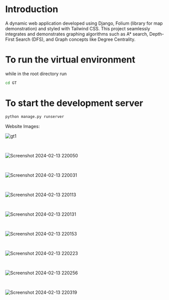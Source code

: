 # Introduction
A dynamic web application developed using Django, Folium (library for map demonstration) and styled with Tailwind CSS. This project seamlessly integrates and demonstrates graphing algorithms such as A* search, Depth-First Search (DFS), and Graph concepts like Degree Centrality.

# To run the virtual environment

while in the root directory run

```bash
cd GT
```

# To start the development server

```bash
python manage.py runserver
```

<p>Website Images: </p>

![gt1](https://github.com/joshuadlima/A-Simplified-Graph-Based-Navigation-System/assets/90946664/718eee23-2e0f-4ca4-8d3d-860eb9806c0e)

<br>

![Screenshot 2024-02-13 220050](https://github.com/joshuadlima/A-Simplified-Graph-Based-Navigation-System/assets/90946664/d3ee57a8-6ebd-46cd-ae0d-e141593c37fc)

<br>

![Screenshot 2024-02-13 220031](https://github.com/joshuadlima/A-Simplified-Graph-Based-Navigation-System/assets/90946664/fc233d53-d3a7-4884-b44b-62f54481e37c)

<br>

![Screenshot 2024-02-13 220113](https://github.com/joshuadlima/A-Simplified-Graph-Based-Navigation-System/assets/90946664/168098b1-c2be-46b2-b363-69ff24a353c7)

<br>

![Screenshot 2024-02-13 220131](https://github.com/joshuadlima/A-Simplified-Graph-Based-Navigation-System/assets/90946664/b55088b2-bd35-406c-89d1-9a17c86885f5)

<br>

![Screenshot 2024-02-13 220153](https://github.com/joshuadlima/A-Simplified-Graph-Based-Navigation-System/assets/90946664/63a19cfb-b866-461b-a135-a03ea3c09e8f)

<br>

![Screenshot 2024-02-13 220223](https://github.com/joshuadlima/A-Simplified-Graph-Based-Navigation-System/assets/90946664/5bdfbd85-0e91-4638-9d46-165b95a00c32)

<br>

![Screenshot 2024-02-13 220256](https://github.com/joshuadlima/A-Simplified-Graph-Based-Navigation-System/assets/90946664/cb31dfa9-150e-4417-a5d6-34bd59d2026b)

<br>

![Screenshot 2024-02-13 220319](https://github.com/joshuadlima/A-Simplified-Graph-Based-Navigation-System/assets/90946664/7004a960-7f9a-42f7-ba43-755b5169162f)
